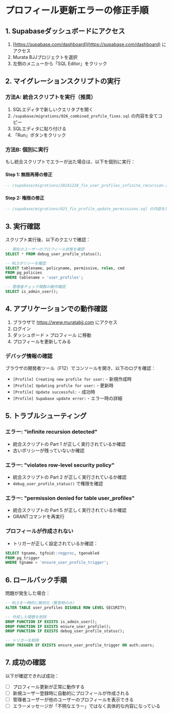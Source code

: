 # プロフィール更新エラーの修正手順

## 1. Supabaseダッシュボードにアクセス

1. [https://supabase.com/dashboard](https://supabase.com/dashboard) にアクセス
2. Murata BJJプロジェクトを選択
3. 左側のメニューから「SQL Editor」をクリック

## 2. マイグレーションスクリプトの実行

### 方法A: 統合スクリプトを実行（推奨）

1. SQLエディタで新しいクエリタブを開く
2. `/supabase/migrations/026_combined_profile_fixes.sql` の内容を全てコピー
3. SQLエディタに貼り付ける
4. 「Run」ボタンをクリック

### 方法B: 個別に実行

もし統合スクリプトでエラーが出た場合は、以下を個別に実行：

#### Step 1: 無限再帰の修正
```sql
-- /supabase/migrations/20241228_fix_user_profiles_infinite_recursion.sql の内容を実行
```

#### Step 2: 権限の修正  
```sql
-- /supabase/migrations/025_fix_profile_update_permissions.sql の内容を実行
```

## 3. 実行確認

スクリプト実行後、以下のクエリで確認：

```sql
-- 現在のユーザーのプロフィール状態を確認
SELECT * FROM debug_user_profile_status();

-- RLSポリシーを確認
SELECT tablename, policyname, permissive, roles, cmd 
FROM pg_policies 
WHERE tablename = 'user_profiles';

-- 管理者チェック関数の動作確認
SELECT is_admin_user();
```

## 4. アプリケーションでの動作確認

1. ブラウザで https://www.muratabjj.com にアクセス
2. ログイン
3. ダッシュボード > プロフィール に移動
4. プロフィールを更新してみる

### デバッグ情報の確認

ブラウザの開発者ツール（F12）でコンソールを開き、以下のログを確認：

- `[Profile] Creating new profile for user:` - 新規作成時
- `[Profile] Updating profile for user:` - 更新時  
- `[Profile] Update successful:` - 成功時
- `[Profile] Supabase update error:` - エラー時の詳細

## 5. トラブルシューティング

### エラー: "infinite recursion detected"
- 統合スクリプトの Part 1 が正しく実行されているか確認
- 古いポリシーが残っていないか確認

### エラー: "violates row-level security policy"
- 統合スクリプトの Part 2 が正しく実行されているか確認
- `debug_user_profile_status()` で権限を確認

### エラー: "permission denied for table user_profiles"
- 統合スクリプトの Part 5 が正しく実行されているか確認
- GRANTコマンドを再実行

### プロフィールが作成されない
- トリガーが正しく設定されているか確認：
```sql
SELECT tgname, tgfoid::regproc, tgenabled 
FROM pg_trigger 
WHERE tgname = 'ensure_user_profile_trigger';
```

## 6. ロールバック手順

問題が発生した場合：

```sql
-- RLSを一時的に無効化（緊急時のみ）
ALTER TABLE user_profiles DISABLE ROW LEVEL SECURITY;

-- 作成した関数を削除
DROP FUNCTION IF EXISTS is_admin_user();
DROP FUNCTION IF EXISTS ensure_user_profile();
DROP FUNCTION IF EXISTS debug_user_profile_status();

-- トリガーを削除
DROP TRIGGER IF EXISTS ensure_user_profile_trigger ON auth.users;
```

## 7. 成功の確認

以下が確認できれば成功：

- [ ] プロフィール更新が正常に動作する
- [ ] 新規ユーザー登録時に自動的にプロフィールが作成される
- [ ] 管理者ユーザーが他のユーザーのプロフィールを表示できる
- [ ] エラーメッセージが「不明なエラー」ではなく具体的な内容になっている